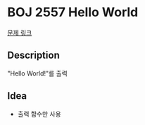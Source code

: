 # BOJ 2557 Hello World
[문제 링크](https://www.acmicpc.net/problem/2557)

## Description
"Hello World!"를 출력

## Idea
- 출력 함수만 사용
